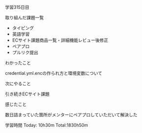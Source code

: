学習315日目

取り組んだ課題一覧

- タイピング
- 英語学習
- ECサイト課題商品一覧・詳細機能レビュー後修正
- ペアプロ
- プルリク提出

わかったこと

credential.yml.encの作られ方と環境変数について

次にやること

引き続きECサイト課題

感じたこと

数日詰まっていた箇所がメンターにペアプロしていただいて解決した

学習時間 Today: 10h30m Total:1830h50m